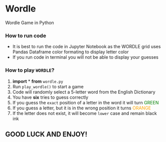 # Wordle
Wordle Game in Python

### How to run code
- It is best to run the code in Jupyter Notebook as the WORDLE grid uses Pandas Dataframe color formating to display letter color
- If you run code in terminal you will not be able to display your guesses

### How to play `WORDLE`?

1. **import** * **from** `wordle.py` 
2. Run `play_wordle()` to start a game
3. Code will randomly select a 5-letter word from the English Dictionary
4. You have **six** tries to guess correctly
5. If you guess the `exact` position of a letter in the word it will turn <span style="color:green">GREEN</span>
6. If you guess a letter, but it is in the wrong position it turns <span style="color:orange">ORANGE</span>
7. If the letter does not exist, it will become `lower` case and remain black ink

## GOOD LUCK AND ENJOY!
